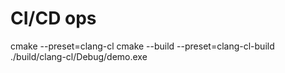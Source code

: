 # CI/CD ops

cmake --preset=clang-cl
cmake --build --preset=clang-cl-build
./build/clang-cl/Debug/demo.exe

